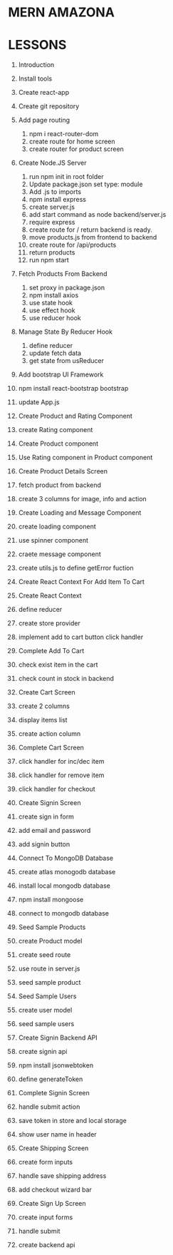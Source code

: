 # MERN AMAZONA

# LESSONS
1. Introduction
2. Install tools
3. Create react-app
4. Create git repository

6. Add page routing
   1. npm i react-router-dom
   2. create route for home screen
   3. create router for product screen

7. Create Node.JS Server
   1. run npm init in root folder
   2. Update package.json set type: module
   3. Add .js to imports
   4. npm install express
   5. create server.js
   6. add start command as node backend/server.js
   7. require express
   8. create route for / return backend is ready.
   9. move products.js from frontend to backend
   10. create route for /api/products
   11. return products
   12. run npm start

8. Fetch Products From Backend
   1. set proxy in package.json
   2. npm install axios
   3. use state hook
   4. use effect hook
   5. use reducer hook

9. Manage State By Reducer Hook
   1. define reducer
   2. update fetch data
   3. get state from usReducer

10. Add bootstrap UI Framework
   1. npm install react-bootstrap bootstrap
   2. update App.js

11. Create Product and Rating Component
   1. create Rating component
   2. Create Product component
   3. Use Rating component in Product component

12. Create Product Details Screen
   1. fetch product from backend
   2. create 3 columns for image, info and action

13. Create Loading and Message Component
   1. create loading component
   2. use spinner component
   3. craete message component
   4. create utils.js to define getError fuction

14. Create React Context For Add Item To Cart
   1. Create React Context
   2. define reducer
   3. create store provider
   4. implement add to cart button click handler

15. Complete Add To Cart
   1. check exist item in the cart
   2. check count in stock in backend

16. Create Cart Screen
   1. create 2 columns
   2. display items list
   3. create action column

17. Complete Cart Screen
   1. click handler for inc/dec item
   2. click handler for remove item
   3. click handler for checkout

18. Create Signin Screen
   1. create sign in form
   2. add email and password
   3. add signin button

19. Connect To MongoDB Database
   1. create atlas monogodb database
   2. install local mongodb database
   3. npm install mongoose
   4. connect to mongodb database

20. Seed Sample Products
   1. create Product model
   2. create seed route
   3. use route in server.js
   4. seed sample product

21. Seed Sample Users
   1. create user model
   2. seed sample users

22. Create Signin Backend API
   1. create signin api
   2. npm install jsonwebtoken
   3. define generateToken

23. Complete Signin Screen
   1. handle submit action
   2. save token in store and local storage
   3. show user name in header

24. Create Shipping Screen
   1. create form inputs
   2. handle save shipping address
   3. add checkout wizard bar

25. Create Sign Up Screen
   1. create input forms
   2. handle submit
   3. create backend api
